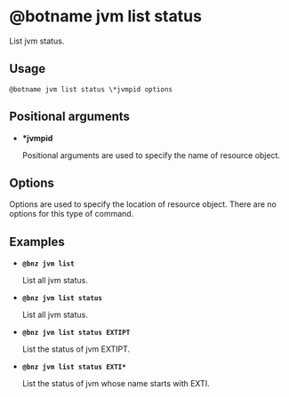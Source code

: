 # @botname jvm list status

List jvm status.

## Usage

`@botname jvm list status \*jvmpid options`

## Positional arguments

-   **\*jvmpid**

    Positional arguments are used to specify the name of resource object.


## Options

Options are used to specify the location of resource object. There are no options for this type of command.

## Examples

-   **`@bnz jvm list`**

    List all jvm status.

-   **`@bnz jvm list status`**

    List all jvm status.

-   **`@bnz jvm list status EXTIPT`**

    List the status of jvm EXTIPT.

-   **`@bnz jvm list status EXTI*`**

    List the status of jvm whose name starts with EXTI.


